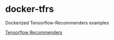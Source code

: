 # docker-tfrs
Dockerized Tensorflow-Recommenders examples

[Tensorflow Recommenders](https://www.tensorflow.org/recommenders)
